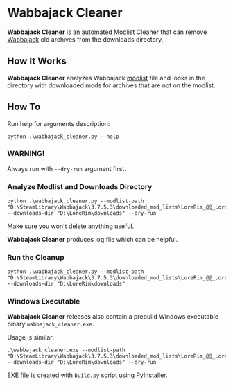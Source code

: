 # Wabbajack Cleaner

**Wabbajack Cleaner** is an automated Modlist Cleaner that can remove [Wabbajack](https://www.wabbajack.org/) old archives from the downloads directory.

## How It Works

**Wabbajack Cleaner** analyzes Wabbajack [modlist](https://wiki.wabbajack.org/modlist_author_documentation/Introduction.html) file and looks in the directory with downloaded mods for archives that are not on the modlist.

## How To

Run help for arguments description:

```
python .\wabbajack_cleaner.py --help
```

### WARNING!

Always run with `--dry-run` argument first.

### Analyze Modlist and Downloads Directory

```
python .\wabbajack_cleaner.py --modlist-path "D:\SteamLibrary\Wabbajack\3.7.5.3\downloaded_mod_lists\LoreRim_@@_LoreRim.wabbajack" --downloads-dir "D:\LoreRim\downloads" --dry-run
```

Make sure you won't delete anything useful.

**Wabbajack Cleaner** produces log file which can be helpful.

### Run the Cleanup

```
python .\wabbajack_cleaner.py --modlist-path "D:\SteamLibrary\Wabbajack\3.7.5.3\downloaded_mod_lists\LoreRim_@@_LoreRim.wabbajack" --downloads-dir "D:\LoreRim\downloads"
```

### Windows Executable

**Wabbajack Cleaner** releases also contain a prebuild Windows executable binary `wabbajack_cleaner.exe`.

Usage is similar:

```
.\wabbajack_cleaner.exe --modlist-path "D:\SteamLibrary\Wabbajack\3.7.5.3\downloaded_mod_lists\LoreRim_@@_LoreRim.wabbajack" --downloads-dir "D:\LoreRim\downloads" --dry-run
```

EXE file is created with `build.py` script using [PyInstaller](https://pyinstaller.org/).
